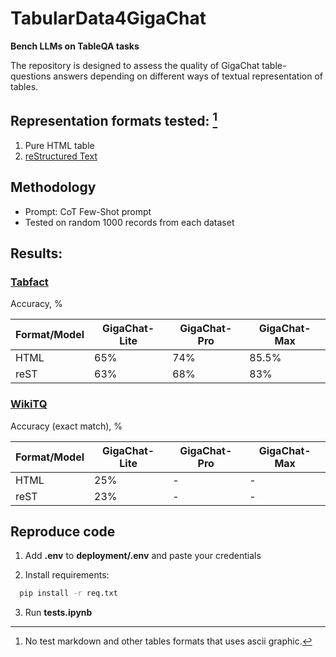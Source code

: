 # TabularData4GigaChat
**Bench LLMs on TableQA tasks**

The repository is designed to assess the quality of GigaChat table-questions answers depending on different ways of textual representation of tables.

## Representation formats tested: [^1]
1. Pure HTML table
2. [reStructured Text](https://sublime-and-sphinx-guide.readthedocs.io/en/latest/tables.html)
[^1]: No test markdown and other tables formats that uses ascii graphic.

## Methodology
- Prompt: CoT Few-Shot prompt
- Tested on random 1000 records from each dataset


## Results:
### [Tabfact](https://huggingface.co/datasets/ibm-research/tab_fact)
Accuracy, %

| Format/Model | GigaChat-Lite | GigaChat-Pro | GigaChat-Max |
|--------------|---------------|----------|-----------|
| HTML         | 65%           | 74%      | 85.5%     |
| reST         | 63%           | 68%      | 83%       |

### [WikiTQ](https://huggingface.co/datasets/Stanford/wikitablequestions)
Accuracy (exact match), %

| Format/Model | GigaChat-Lite | GigaChat-Pro | GigaChat-Max |
|--------------|---------------|--------------|--------------|
| HTML         | 25%           | -            | -            |
| reST         | 23%           | -            | -            |


## Reproduce code
1. Add **.env** to **deployment/.env** and paste your credentials

2. Install requirements:
```bash
  pip install -r req.txt
```

3. Run **tests.ipynb**
